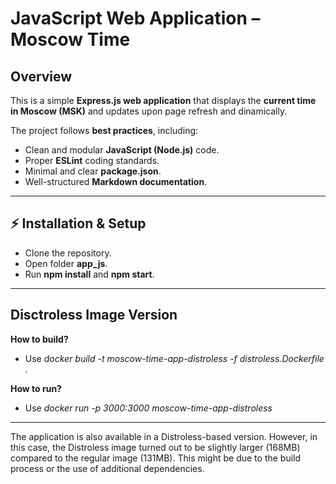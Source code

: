 # JavaScript Web Application – Moscow Time

## Overview
This is a simple **Express.js web application** that displays the **current time in Moscow (MSK)** and updates upon page refresh and dinamically.  

The project follows **best practices**, including:
- Clean and modular **JavaScript (Node.js)** code.
- Proper **ESLint** coding standards.
- Minimal and clear **package.json**.
- Well-structured **Markdown documentation**.

---

## ⚡ Installation & Setup 
- Clone the repository.
- Open folder **app_js**.
- Run **npm install** and **npm start**.

---

## Disctroless Image Version
**How to build?**  
  
- Use *docker build -t moscow-time-app-distroless -f distroless.Dockerfile .*
  
**How to run?**  
  
- Use *docker run -p 3000:3000 moscow-time-app-distroless*

---
The application is also available in a Distroless-based version. However, in this case, the Distroless image turned out to be slightly larger (168MB) compared to the regular image (131MB). This might be due to the build process or the use of additional dependencies.
